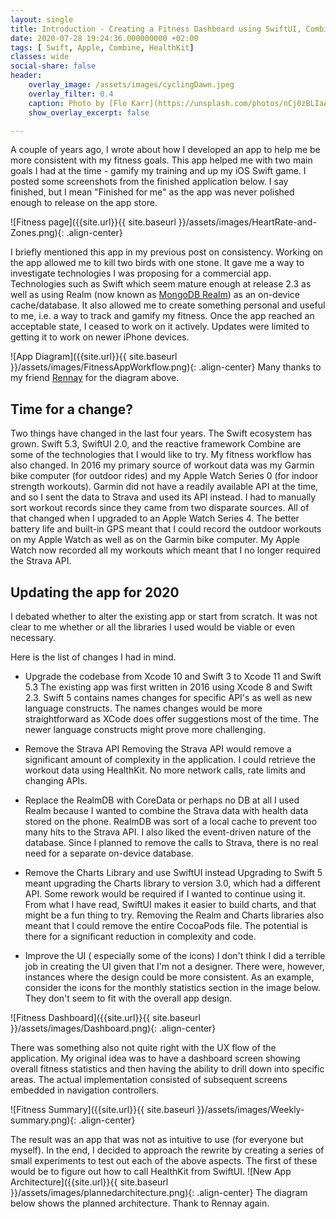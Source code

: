 ```yaml
---
layout: single
title: Introduction - Creating a Fitness Dashboard using SwiftUI, Combine and Healthkit
date: 2020-07-28 19:24:36.000000000 +02:00
tags: [ Swift, Apple, Combine, HealthKit]
classes: wide
social-share: false
header:
    overlay_image: /assets/images/cyclingDawn.jpeg
    overlay_filter: 0.4
    caption: Photo by [Flo Karr](https://unsplash.com/photos/nCj0zBLIaAk) on [Unsplash](https://unsplash.com/)
    show_overlay_excerpt: false

---
```


A couple of years ago, I wrote about how I developed an app to help me be more consistent with my fitness goals. This app helped me with two main goals I had at the time - gamify my training and up my iOS Swift game. I posted some screenshots from the finished application below. I say finished, but I mean "Finished for me" as the app was never polished enough to release on the app store.

![Fitness page]({{site.url}}{{ site.baseurl }}/assets/images/HeartRate-and-Zones.png){: .align-center}

I briefly mentioned this app in my previous post on consistency. Working on the app allowed me to kill two birds with one stone. It gave me a way to investigate technologies I was proposing for a commercial app. Technologies such as Swift which seem mature enough at release 2.3 as well as using Realm (now known as [MongoDB Realm](https://realm.io)) as an on-device cache/database. It also allowed me to create something personal and useful to me, i.e. a way to track and gamify my fitness. Once the app reached an acceptable state, I ceased to work on it actively. Updates were limited to getting it to work on newer iPhone devices. 

![App Diagram]({{site.url}}{{ site.baseurl }}/assets/images/FitnessAppWorkflow.png){: .align-center}
Many thanks to my friend [Rennay](https://rennay.dev) for the diagram above.

## Time for a change?
Two things have changed in the last four years. The Swift ecosystem has grown. Swift 5.3, SwiftUI 2.0, and the reactive framework Combine are some of the technologies that I would like to try.
My fitness workflow has also changed. In 2016 my primary source of workout data was my Garmin bike computer (for outdoor rides) and my Apple Watch Series 0 (for indoor strength workouts). Garmin did not have a readily available API at the time, and so I sent the data to Strava and used its API instead. I had to manually sort workout records since they came from two disparate sources.
All of that changed when I upgraded to an Apple Watch Series 4. The better battery life and built-in GPS meant that I could record the outdoor workouts on my Apple Watch as well as on the Garmin bike computer. My Apple Watch now recorded all my workouts which meant that I no longer required the Strava API.

## Updating the app for 2020
I debated whether to alter the existing app or start from scratch. It was not clear to me whether or all the libraries I used would be viable or even necessary.

Here is the list of changes I had in mind.

- Upgrade the codebase from Xcode 10 and Swift 3 to Xcode 11 and Swift 5.3
The existing app was first written in 2016 using Xcode 8 and Swift 2.3. Swift 5 contains names changes for specific API's as well as new language constructs. The names changes would be more straightforward as XCode does offer suggestions most of the time. The newer language constructs might prove more challenging.

- Remove the Strava API
Removing the Strava API would remove a significant amount of complexity in the application. I could retrieve the workout data using HealthKit. No more network calls, rate limits and changing APIs.

- Replace the RealmDB with CoreData or perhaps no DB at all
I used Realm because I wanted to combine the Strava data with health data stored on the phone. RealmDB was sort of a local cache to prevent too many hits to the Strava API. I also liked the event-driven nature of the database. Since I planned to remove the calls to Strava, there is no real need for a separate on-device database.

- Remove the Charts Library and use SwiftUI instead
Upgrading to Swift 5 meant upgrading the Charts library to version 3.0, which had a different API. Some rework would be required if I wanted to continue using it. From what I have read, SwiftUI makes it easier to build charts, and that might be a fun thing to try. Removing the Realm and Charts libraries also meant that I could remove the entire CocoaPods file. The potential is there for a significant reduction in complexity and code.

- Improve the UI ( especially some of the icons)
I don't think I did a terrible job in creating the UI given that I'm not a designer. There were, however, instances where the design could be more consistent. As an example, consider the icons for the monthly statistics section in the image below. They don't seem to fit with the overall app design.

![Fitness Dashboard]({{site.url}}{{ site.baseurl }}/assets/images/Dashboard.png){: .align-center}

There was something also not quite right with the UX flow of the application. My original idea was to have a dashboard screen showing overall fitness statistics and then having the ability to drill down into specific areas. The actual implementation consisted of subsequent screens embedded in navigation controllers.


![Fitness Summary]({{site.url}}{{ site.baseurl }}/assets/images/Weekly-summary.png){: .align-center}

The result was an app that was not as intuitive to use (for everyone but myself).
In the end, I decided to approach the rewrite by creating a series of small experiments to test out each of the above aspects. The first of these would be to figure out how to call HealthKit from SwiftUI. 
![New App Architecture]({{site.url}}{{ site.baseurl }}/assets/images/plannedarchitecture.png){: .align-center}
The diagram below shows the planned architecture. Thank to Rennay again.